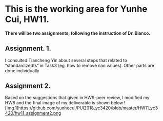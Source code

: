 # This is the working area for Yunhe Cui, HW11.   
#### There will be two assignments, following the instruction of Dr. Bianco.   

## Assignment. 1. 
I consulted Tiancheng Yin about several steps that related to “standardizedts” in Task3 (eg. how to remove nan values). Other parts are done individually


## Assignment 2.
Based on the suggestions that given in HW9-peer review, I modified my HW8 and the final image of my deliverable is shown below
![img.1]https://github.com/yunhecui/PUI2018_yc3420/blob/master/HW11_yc3420/hw11_assignment2.png
